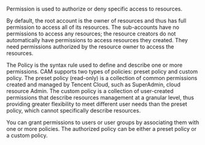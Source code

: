 Permission is used to authorize or deny specific access to resources.
    
By default, the root account is the owner of resources and thus has full permission to access all of its resources. The sub-accounts have no permissions to access any resources; the resource creators do not automatically have permissions to access resources they created. They need permissions authorized by the resource owner to access the resources.
    
The Policy is the syntax rule used to define and describe one or more permissions. CAM supports two types of policies: preset policy and custom policy. The preset policy (read-only) is a collection of common permissions created and managed by Tencent Cloud, such as SuperAdmin, cloud resource Admin. The custom policy is a collection of user-created permissions that describe resources management at a granular level, thus providing greater flexibility to meet different user needs than the preset policy, which cannot specifically describe resources.
    
You can grant permissions to users or user groups by associating them with one or more policies. The authorized policy can be either a preset policy or a custom policy.
